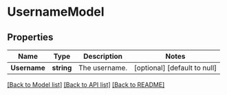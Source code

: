 # UsernameModel

## Properties
Name | Type | Description | Notes
------------ | ------------- | ------------- | -------------
**Username** | **string** | The username. | [optional] [default to null]

[[Back to Model list]](../README.md#documentation-for-models) [[Back to API list]](../README.md#documentation-for-api-endpoints) [[Back to README]](../README.md)


